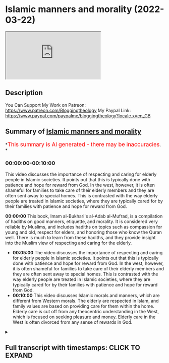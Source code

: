 # Islamic manners and morality (2022-03-22)

<iframe loading='lazy' allow='autoplay' src='https://www.youtube.com/embed/HWzf359ROjw'></iframe>

## Description

You Can Support My Work on Patreon:
<https://www.patreon.com/Bloggingtheology>
My Paypal Link:
<https://www.paypal.com/paypalme/bloggingtheology?locale.x=en_GB>

## Summary of [Islamic manners and morality](https://www.youtube.com/watch?v=HWzf359ROjw)

\*<span style="color:red; font-size:125%">This summary is AI generated - there may be inaccuracies</span>. \*

### <a onclick="modifyYTiframeseektime('0')">00:00:00-00:10:00</a>

This video discusses the importance of respecting and caring for elderly people in Islamic societies. It points out that this is typically done with patience and hope for reward from God. In the west, however, it is often shameful for families to take care of their elderly members and they are often sent away to special homes. This is contrasted with the way elderly people are treated in Islamic societies, where they are typically cared for by their families with patience and hope for reward from God.

**<a onclick="modifyYTiframeseektime('0')">00:00:00</a>** This book, Imam al-Bukhari's al-Adab al-Mufrad, is a compilation of hadiths on good manners, etiquette, and morality. It is considered very reliable by Muslims, and includes hadiths on topics such as compassion for young and old, respect for elders, and honoring those who know the Quran well. There is much to learn from these hadiths, and they provide insight into the Muslim view of respecting and caring for the elderly.

*   **<a onclick="modifyYTiframeseektime('300')">00:05:00</a>** The video discusses the importance of respecting and caring for elderly people in Islamic societies. It points out that this is typically done with patience and hope for reward from God. In the west, however, it is often shameful for families to take care of their elderly members and they are often sent away to special homes. This is contrasted with the way elderly people are treated in Islamic societies, where they are typically cared for by their families with patience and hope for reward from God.
*   **<a onclick="modifyYTiframeseektime('600')">00:10:00</a>** This video discusses Islamic morals and manners, which are different from Western morals. The elderly are respected in Islam, and family values are based on providing care for them within the home. Elderly care is cut off from any theocentric understanding in the West, which is focused on seeking pleasure and money. Elderly care in the West is often divorced from any sense of rewards in God.

<details><summary><h2>Full transcript with timestamps: CLICK TO EXPAND</h2></summary>

<a onclick="modifyYTiframeseektime('1')">0:00:01</a> i find the whole subject of islamic\ <a onclick="modifyYTiframeseektime('4')">0:00:04</a> etiquette manners and morality to be\ <a onclick="modifyYTiframeseektime('6')">0:00:06</a> absolutely fascinating and i wanted to\ <a onclick="modifyYTiframeseektime('8')">0:00:08</a> share with you an extract from this\ <a onclick="modifyYTiframeseektime('10')">0:00:10</a> wonderful book\ <a onclick="modifyYTiframeseektime('12')">0:00:12</a> it's called imam al-bukhari's al-adab\ <a onclick="modifyYTiframeseektime('15')">0:00:15</a> al-mufrad with full commentary it's a\ <a onclick="modifyYTiframeseektime('19')">0:00:19</a> perfect code for manners and morality\ <a onclick="modifyYTiframeseektime('22')">0:00:22</a> and this is a really thick book and it's\ <a onclick="modifyYTiframeseektime('24')">0:00:24</a> actually quite cheap to get these days\ <a onclick="modifyYTiframeseektime('26')">0:00:26</a> as well and on the back it says this\ <a onclick="modifyYTiframeseektime('28')">0:00:28</a> imam al-bukhari is best known for being\ <a onclick="modifyYTiframeseektime('32')">0:00:32</a> the author of the rigorously\ <a onclick="modifyYTiframeseektime('34')">0:00:34</a> authenticated collection of hadiths\ <a onclick="modifyYTiframeseektime('37')">0:00:37</a> known as the sahih\ <a onclick="modifyYTiframeseektime('39')">0:00:39</a> this islamic work is deemed by muslims\ <a onclick="modifyYTiframeseektime('41')">0:00:41</a> to be the most authentically transmitted\ <a onclick="modifyYTiframeseektime('44')">0:00:44</a> work after the quran and while it\ <a onclick="modifyYTiframeseektime('47')">0:00:47</a> includes roughly\ <a onclick="modifyYTiframeseektime('49')">0:00:49</a> 250 hadiths on adab this word meaning\ <a onclick="modifyYTiframeseektime('53')">0:00:53</a> good manners etiquette moral values\ <a onclick="modifyYTiframeseektime('56')">0:00:56</a> al-bukhari also dedicated a larger\ <a onclick="modifyYTiframeseektime('59')">0:00:59</a> separate work\ <a onclick="modifyYTiframeseektime('60')">0:01:00</a> to these very important areas that are\ <a onclick="modifyYTiframeseektime('63')">0:01:03</a> relevant to the muslims daily lives and\ <a onclick="modifyYTiframeseektime('65')">0:01:05</a> this separate work is known as this\ <a onclick="modifyYTiframeseektime('69')">0:01:09</a> al-adab al-mufrad and the present volume\ <a onclick="modifyYTiframeseektime('73')">0:01:13</a> presents the work in translation with a\ <a onclick="modifyYTiframeseektime('76')">0:01:16</a> complete commentary so this is an\ <a onclick="modifyYTiframeseektime('78')">0:01:18</a> absolute treasure if you want to\ <a onclick="modifyYTiframeseektime('80')">0:01:20</a> focus on\ <a onclick="modifyYTiframeseektime('82')">0:01:22</a> rigorously authenticated hadiths on a\ <a onclick="modifyYTiframeseektime('84')">0:01:24</a> dab\ <a onclick="modifyYTiframeseektime('85')">0:01:25</a> now chapter 19 of this i just really\ <a onclick="modifyYTiframeseektime('88')">0:01:28</a> like it's entitled young and old young\ <a onclick="modifyYTiframeseektime('91')">0:01:31</a> and old i'm going to read um several\ <a onclick="modifyYTiframeseektime('93')">0:01:33</a> hadiths from this selected by bukhari\ <a onclick="modifyYTiframeseektime('96')">0:01:36</a> obviously\ <a onclick="modifyYTiframeseektime('97')">0:01:37</a> and some of the commentary which i think\ <a onclick="modifyYTiframeseektime('99')">0:01:39</a> is really helpful when it comes to\ <a onclick="modifyYTiframeseektime('101')">0:01:41</a> etiquette manners\ <a onclick="modifyYTiframeseektime('103')">0:01:43</a> how we should view young and old\ <a onclick="modifyYTiframeseektime('107')">0:01:47</a> and the chapter begins with some\ <a onclick="modifyYTiframeseektime('109')">0:01:49</a> comments\ <a onclick="modifyYTiframeseektime('110')">0:01:50</a> some hadiths were reported by different\ <a onclick="modifyYTiframeseektime('113')">0:01:53</a> companions of the prophet and in\ <a onclick="modifyYTiframeseektime('114')">0:01:54</a> different chains of transmission\ <a onclick="modifyYTiframeseektime('117')">0:01:57</a> this indicates that the prophet might\ <a onclick="modifyYTiframeseektime('120')">0:02:00</a> have said the hadith on different\ <a onclick="modifyYTiframeseektime('121')">0:02:01</a> occasions to different people or that he\ <a onclick="modifyYTiframeseektime('124')">0:02:04</a> might have said it on an occasion when\ <a onclick="modifyYTiframeseektime('126')">0:02:06</a> he had a large audience\ <a onclick="modifyYTiframeseektime('129')">0:02:09</a> and then uh\ <a onclick="modifyYTiframeseektime('131')">0:02:11</a> several hadith quoted and i'll just\ <a onclick="modifyYTiframeseektime('133')">0:02:13</a> mention a few of them number three five\ <a onclick="modifyYTiframeseektime('135')">0:02:15</a> five\ <a onclick="modifyYTiframeseektime('136')">0:02:16</a> abu herrera reports that the prophet\ <a onclick="modifyYTiframeseektime('139')">0:02:19</a> said\ <a onclick="modifyYTiframeseektime('140')">0:02:20</a> a person who is not compassionate to our\ <a onclick="modifyYTiframeseektime('143')">0:02:23</a> young\ <a onclick="modifyYTiframeseektime('144')">0:02:24</a> and does not respect the rights of our\ <a onclick="modifyYTiframeseektime('147')">0:02:27</a> old people\ <a onclick="modifyYTiframeseektime('148')">0:02:28</a> does not belong to us\ <a onclick="modifyYTiframeseektime('151')">0:02:31</a> okay that's one another one\ <a onclick="modifyYTiframeseektime('154')">0:02:34</a> uh hadith number 357\ <a onclick="modifyYTiframeseektime('157')">0:02:37</a> abdullah ibn amma reports that the\ <a onclick="modifyYTiframeseektime('159')">0:02:39</a> prophet said\ <a onclick="modifyYTiframeseektime('161')">0:02:41</a> he does not belong to us who does not\ <a onclick="modifyYTiframeseektime('164')">0:02:44</a> show due respect to our elderly and is\ <a onclick="modifyYTiframeseektime('167')">0:02:47</a> not compassionate to our young\ <a onclick="modifyYTiframeseektime('171')">0:02:51</a> and the last hadith i'm going to quote\ <a onclick="modifyYTiframeseektime('173')">0:02:53</a> here 359\ <a onclick="modifyYTiframeseektime('176')">0:02:56</a> al-ashari said\ <a onclick="modifyYTiframeseektime('178')">0:02:58</a> it is a mark of glorifying god to honor\ <a onclick="modifyYTiframeseektime('182')">0:03:02</a> muslims who have gone grey to respect a\ <a onclick="modifyYTiframeseektime('185')">0:03:05</a> person who knows a quran by heart\ <a onclick="modifyYTiframeseektime('188')">0:03:08</a> provided that he neither goes to excess\ <a onclick="modifyYTiframeseektime('191')">0:03:11</a> nor is negligent of it\ <a onclick="modifyYTiframeseektime('193')">0:03:13</a> and to honor a ruler who maintains\ <a onclick="modifyYTiframeseektime('196')">0:03:16</a> justice\ <a onclick="modifyYTiframeseektime('198')">0:03:18</a> now there's some commentary on me it's\ <a onclick="modifyYTiframeseektime('200')">0:03:20</a> very interesting and it shows really\ <a onclick="modifyYTiframeseektime('202')">0:03:22</a> also the differences between the muslim\ <a onclick="modifyYTiframeseektime('204')">0:03:24</a> view of the elderly and the young and\ <a onclick="modifyYTiframeseektime('207')">0:03:27</a> the prevalent western view of the same\ <a onclick="modifyYTiframeseektime('210')">0:03:30</a> and the differences i think are striking\ <a onclick="modifyYTiframeseektime('213')">0:03:33</a> and there's much to learn and much food\ <a onclick="modifyYTiframeseektime('215')">0:03:35</a> for thought here\ <a onclick="modifyYTiframeseektime('217')">0:03:37</a> so um our author says in these hadiths\ <a onclick="modifyYTiframeseektime('219')">0:03:39</a> the prophet mentions two groups for\ <a onclick="modifyYTiframeseektime('222')">0:03:42</a> special treatment\ <a onclick="modifyYTiframeseektime('224')">0:03:44</a> the young who need compassion more than\ <a onclick="modifyYTiframeseektime('227')">0:03:47</a> anything else in the way we treat them\ <a onclick="modifyYTiframeseektime('230')">0:03:50</a> and the old who need respect\ <a onclick="modifyYTiframeseektime('233')">0:03:53</a> people may love the young and\ <a onclick="modifyYTiframeseektime('235')">0:03:55</a> instinctively be kind to them\ <a onclick="modifyYTiframeseektime('238')">0:03:58</a> but they may also feel them to be a\ <a onclick="modifyYTiframeseektime('240')">0:04:00</a> burden particularly when a child is\ <a onclick="modifyYTiframeseektime('243')">0:04:03</a> rebellious\ <a onclick="modifyYTiframeseektime('244')">0:04:04</a> ill or unable to express its needs\ <a onclick="modifyYTiframeseektime('249')">0:04:09</a> compassion eases any difficulty that a\ <a onclick="modifyYTiframeseektime('253')">0:04:13</a> child may cause\ <a onclick="modifyYTiframeseektime('255')">0:04:15</a> it motivates the adult to try to\ <a onclick="modifyYTiframeseektime('258')">0:04:18</a> understand the child and identify the\ <a onclick="modifyYTiframeseektime('261')">0:04:21</a> causes of its unhappiness or irritation\ <a onclick="modifyYTiframeseektime('265')">0:04:25</a> enhancing the first and dealing with the\ <a onclick="modifyYTiframeseektime('268')">0:04:28</a> second\ <a onclick="modifyYTiframeseektime('269')">0:04:29</a> therefore\ <a onclick="modifyYTiframeseektime('270')">0:04:30</a> the prophet stresses the need to be\ <a onclick="modifyYTiframeseektime('272')">0:04:32</a> compassionate to children in all these\ <a onclick="modifyYTiframeseektime('276')">0:04:36</a> hadiths\ <a onclick="modifyYTiframeseektime('278')">0:04:38</a> on the other hand these hadiths focus on\ <a onclick="modifyYTiframeseektime('281')">0:04:41</a> the treatment that should be given to\ <a onclick="modifyYTiframeseektime('283')">0:04:43</a> elderly people\ <a onclick="modifyYTiframeseektime('285')">0:04:45</a> it goes without saying that when one\ <a onclick="modifyYTiframeseektime('287')">0:04:47</a> grows old one's strength declines\ <a onclick="modifyYTiframeseektime('292')">0:04:52</a> several faculties weaken including\ <a onclick="modifyYTiframeseektime('295')">0:04:55</a> memory\ <a onclick="modifyYTiframeseektime('296')">0:04:56</a> hearing and eyesight\ <a onclick="modifyYTiframeseektime('299')">0:04:59</a> some elderly people may become unable to\ <a onclick="modifyYTiframeseektime('302')">0:05:02</a> express themselves as well as they used\ <a onclick="modifyYTiframeseektime('305')">0:05:05</a> to\ <a onclick="modifyYTiframeseektime('306')">0:05:06</a> the problem is that there is little hope\ <a onclick="modifyYTiframeseektime('308')">0:05:08</a> of recovery indeed the reverse is true\ <a onclick="modifyYTiframeseektime('311')">0:05:11</a> and the weakness is increased as time\ <a onclick="modifyYTiframeseektime('314')">0:05:14</a> goes by otherwise it just gets worse\ <a onclick="modifyYTiframeseektime('317')">0:05:17</a> progressively and worse\ <a onclick="modifyYTiframeseektime('319')">0:05:19</a> hence some people may treat treat an\ <a onclick="modifyYTiframeseektime('322')">0:05:22</a> elderly person with condemcension\ <a onclick="modifyYTiframeseektime('325')">0:05:25</a> which may hurt their feelings\ <a onclick="modifyYTiframeseektime('329')">0:05:29</a> to be kind to an elderly person showing\ <a onclick="modifyYTiframeseektime('332')">0:05:32</a> respect and understanding and\ <a onclick="modifyYTiframeseektime('334')">0:05:34</a> overlooking that they may be slow in one\ <a onclick="modifyYTiframeseektime('338')">0:05:38</a> thing or another are all easy for anyone\ <a onclick="modifyYTiframeseektime('341')">0:05:41</a> who has a clear sense of social values\ <a onclick="modifyYTiframeseektime('345')">0:05:45</a> and this is what the hadith brings he\ <a onclick="modifyYTiframeseektime('347')">0:05:47</a> brings these social values we can learn\ <a onclick="modifyYTiframeseektime('350')">0:05:50</a> much from the wisdom and experience of\ <a onclick="modifyYTiframeseektime('353')">0:05:53</a> older people\ <a onclick="modifyYTiframeseektime('354')">0:05:54</a> to dismiss any elderly person as someone\ <a onclick="modifyYTiframeseektime('357')">0:05:57</a> who is past usefulness is particularly\ <a onclick="modifyYTiframeseektime('360')">0:06:00</a> cruel and this happens unfortunately a\ <a onclick="modifyYTiframeseektime('363')">0:06:03</a> lot in the west these days\ <a onclick="modifyYTiframeseektime('365')">0:06:05</a> because it is easy to fall into this\ <a onclick="modifyYTiframeseektime('367')">0:06:07</a> trap the prophet repeatedly stressed the\ <a onclick="modifyYTiframeseektime('370')">0:06:10</a> importance of showing respect and\ <a onclick="modifyYTiframeseektime('373')">0:06:13</a> kindness to our elderly\ <a onclick="modifyYTiframeseektime('376')">0:06:16</a> they are people we should honor\ <a onclick="modifyYTiframeseektime('380')">0:06:20</a> hadith number\ <a onclick="modifyYTiframeseektime('382')">0:06:22</a> 359 already quoted provides a good\ <a onclick="modifyYTiframeseektime('385')">0:06:25</a> example of how the prophet combined the\ <a onclick="modifyYTiframeseektime('388')">0:06:28</a> treatment of three different categories\ <a onclick="modifyYTiframeseektime('390')">0:06:30</a> of people under one heading\ <a onclick="modifyYTiframeseektime('393')">0:06:33</a> the hadith says just to remind us it is\ <a onclick="modifyYTiframeseektime('396')">0:06:36</a> a mark of glorifying god to honor\ <a onclick="modifyYTiframeseektime('399')">0:06:39</a> muslims who have gone gray to respect a\ <a onclick="modifyYTiframeseektime('402')">0:06:42</a> person who knows the quran by heart\ <a onclick="modifyYTiframeseektime('406')">0:06:46</a> provided that he neither goes to excess\ <a onclick="modifyYTiframeseektime('409')">0:06:49</a> nor is negligent of it\ <a onclick="modifyYTiframeseektime('411')">0:06:51</a> and to honor a ruler who maintains\ <a onclick="modifyYTiframeseektime('414')">0:06:54</a> justice\ <a onclick="modifyYTiframeseektime('416')">0:06:56</a> an elderly person who has gone gray may\ <a onclick="modifyYTiframeseektime('419')">0:06:59</a> be only an ordinary person who never\ <a onclick="modifyYTiframeseektime('422')">0:07:02</a> aspired to high position\ <a onclick="modifyYTiframeseektime('424')">0:07:04</a> he may be far removed from the person in\ <a onclick="modifyYTiframeseektime('428')">0:07:08</a> power whom the hadith tells us to honor\ <a onclick="modifyYTiframeseektime('431')">0:07:11</a> if he maintains justice\ <a onclick="modifyYTiframeseektime('434')">0:07:14</a> both may have little in common with a\ <a onclick="modifyYTiframeseektime('436')">0:07:16</a> person who has learned the quran by\ <a onclick="modifyYTiframeseektime('439')">0:07:19</a> heart the latter may only be a youth in\ <a onclick="modifyYTiframeseektime('442')">0:07:22</a> his teens or even younger much younger\ <a onclick="modifyYTiframeseektime('445')">0:07:25</a> people these days remember the quran in\ <a onclick="modifyYTiframeseektime('447')">0:07:27</a> its entirety it's remarkable\ <a onclick="modifyYTiframeseektime('449')">0:07:29</a> nevertheless the prophet tells us that\ <a onclick="modifyYTiframeseektime('451')">0:07:31</a> to honor all these people is a mark of\ <a onclick="modifyYTiframeseektime('455')">0:07:35</a> proper glorification of god\ <a onclick="modifyYTiframeseektime('458')">0:07:38</a> it goes without saying that to glorify\ <a onclick="modifyYTiframeseektime('461')">0:07:41</a> god is an act of worship which is\ <a onclick="modifyYTiframeseektime('463')">0:07:43</a> required by a muslim throughout his life\ <a onclick="modifyYTiframeseektime('468')">0:07:48</a> this is indeed the mark of true faith\ <a onclick="modifyYTiframeseektime('471')">0:07:51</a> therefore when the prophet defines a\ <a onclick="modifyYTiframeseektime('474')">0:07:54</a> certain type of behavior in society\ <a onclick="modifyYTiframeseektime('476')">0:07:56</a> relating it to the glorification of god\ <a onclick="modifyYTiframeseektime('480')">0:08:00</a> he emphasizes its importance as a proper\ <a onclick="modifyYTiframeseektime('484')">0:08:04</a> islamic attitude consequently muslims\ <a onclick="modifyYTiframeseektime('487')">0:08:07</a> acquire this as part of their social\ <a onclick="modifyYTiframeseektime('490')">0:08:10</a> values\ <a onclick="modifyYTiframeseektime('492')">0:08:12</a> this is the reason why the elderly have\ <a onclick="modifyYTiframeseektime('496')">0:08:16</a> always enjoyed a position of respect in\ <a onclick="modifyYTiframeseektime('499')">0:08:19</a> muslim societies now this next paragraph\ <a onclick="modifyYTiframeseektime('502')">0:08:22</a> i find is so\ <a onclick="modifyYTiframeseektime('504')">0:08:24</a> heart rendering and striking as a\ <a onclick="modifyYTiframeseektime('506')">0:08:26</a> westerner living in the west obviously\ <a onclick="modifyYTiframeseektime('509')">0:08:29</a> um the situation is so different from\ <a onclick="modifyYTiframeseektime('511')">0:08:31</a> the way it's described here so i'll just\ <a onclick="modifyYTiframeseektime('514')">0:08:34</a> perhaps make some comments after reading\ <a onclick="modifyYTiframeseektime('516')">0:08:36</a> the paragraph\ <a onclick="modifyYTiframeseektime('517')">0:08:37</a> this is the reason to repeat why the\ <a onclick="modifyYTiframeseektime('520')">0:08:40</a> elderly have always enjoyed a position\ <a onclick="modifyYTiframeseektime('522')">0:08:42</a> of respect\ <a onclick="modifyYTiframeseektime('524')">0:08:44</a> in muslim societies\ <a onclick="modifyYTiframeseektime('526')">0:08:46</a> wherever we may go in the muslim world\ <a onclick="modifyYTiframeseektime('529')">0:08:49</a> we find families taking care of their\ <a onclick="modifyYTiframeseektime('532')">0:08:52</a> elders even when providing such care\ <a onclick="modifyYTiframeseektime('535')">0:08:55</a> involves putting in much effort and\ <a onclick="modifyYTiframeseektime('538')">0:08:58</a> represents a heavy burden\ <a onclick="modifyYTiframeseektime('541')">0:09:01</a> looking after a senile or inva\ <a onclick="modifyYTiframeseektime('545')">0:09:05</a> invalid person\ <a onclick="modifyYTiframeseektime('547')">0:09:07</a> may be very hard and tiring\ <a onclick="modifyYTiframeseektime('551')">0:09:11</a> muslim families undertake these tasks\ <a onclick="modifyYTiframeseektime('553')">0:09:13</a> with patience hoping to receive god's\ <a onclick="modifyYTiframeseektime('556')">0:09:16</a> reward\ <a onclick="modifyYTiframeseektime('558')">0:09:18</a> in fact old people's homes are scarce in\ <a onclick="modifyYTiframeseektime('562')">0:09:22</a> muslim societies to repeat that old\ <a onclick="modifyYTiframeseektime('565')">0:09:25</a> people's homes are scarce in muslim\ <a onclick="modifyYTiframeseektime('568')">0:09:28</a> societies because society makes it\ <a onclick="modifyYTiframeseektime('570')">0:09:30</a> shameful\ <a onclick="modifyYTiframeseektime('572')">0:09:32</a> for a family to relinquish its duty of\ <a onclick="modifyYTiframeseektime('575')">0:09:35</a> providing proper care for its elderly\ <a onclick="modifyYTiframeseektime('580')">0:09:40</a> i this is this is so heart-rending uh in\ <a onclick="modifyYTiframeseektime('583')">0:09:43</a> in britain and i know it's true in many\ <a onclick="modifyYTiframeseektime('584')">0:09:44</a> other places in the west when a person\ <a onclick="modifyYTiframeseektime('587')">0:09:47</a> reaches a very advanced age they are\ <a onclick="modifyYTiframeseektime('589')">0:09:49</a> basically sent to special homes away\ <a onclick="modifyYTiframeseektime('592')">0:09:52</a> from the family where they are looked\ <a onclick="modifyYTiframeseektime('594')">0:09:54</a> after by professional nurses or support\ <a onclick="modifyYTiframeseektime('597')">0:09:57</a> workers\ <a onclick="modifyYTiframeseektime('599')">0:09:59</a> and they all live together and they just\ <a onclick="modifyYTiframeseektime('601')">0:10:01</a> watch television all day and they're\ <a onclick="modifyYTiframeseektime('602')">0:10:02</a> looked after guys by it's very very\ <a onclick="modifyYTiframeseektime('605')">0:10:05</a> different they're taking it taken away\ <a onclick="modifyYTiframeseektime('607')">0:10:07</a> from their families nearly always and\ <a onclick="modifyYTiframeseektime('609')">0:10:09</a> putting special homes away from their\ <a onclick="modifyYTiframeseektime('612')">0:10:12</a> loved ones and there they live out days\ <a onclick="modifyYTiframeseektime('615')">0:10:15</a> often without much love or care from\ <a onclick="modifyYTiframeseektime('618')">0:10:18</a> their family and it's just awful and i'm\ <a onclick="modifyYTiframeseektime('620')">0:10:20</a> not blaming anyone it's just the way\ <a onclick="modifyYTiframeseektime('622')">0:10:22</a> what the west is set up like this\ <a onclick="modifyYTiframeseektime('624')">0:10:24</a> uh and basically the elderly are not\ <a onclick="modifyYTiframeseektime('626')">0:10:26</a> respected they're seen as to be\ <a onclick="modifyYTiframeseektime('628')">0:10:28</a> marginalized and put away somewhere so\ <a onclick="modifyYTiframeseektime('630')">0:10:30</a> that we in our work working lives and\ <a onclick="modifyYTiframeseektime('633')">0:10:33</a> our professional lives don't have to\ <a onclick="modifyYTiframeseektime('634')">0:10:34</a> deal with the responsibilities of caring\ <a onclick="modifyYTiframeseektime('637')">0:10:37</a> for them and looking after them\ <a onclick="modifyYTiframeseektime('639')">0:10:39</a> but islamic social values are very\ <a onclick="modifyYTiframeseektime('641')">0:10:41</a> different and their family values based\ <a onclick="modifyYTiframeseektime('643')">0:10:43</a> on\ <a onclick="modifyYTiframeseektime('644')">0:10:44</a> providing proper care for its elderly\ <a onclick="modifyYTiframeseektime('647')">0:10:47</a> within the home within the family and i\ <a onclick="modifyYTiframeseektime('649')">0:10:49</a> think that is something the west can\ <a onclick="modifyYTiframeseektime('651')">0:10:51</a> learn from and look to to improve the\ <a onclick="modifyYTiframeseektime('654')">0:10:54</a> quality of life of everyone\ <a onclick="modifyYTiframeseektime('656')">0:10:56</a> and of course in the west it's it's\ <a onclick="modifyYTiframeseektime('657')">0:10:57</a> divorced from any sense of the rewards\ <a onclick="modifyYTiframeseektime('659')">0:10:59</a> of god and god's providing fat the\ <a onclick="modifyYTiframeseektime('662')">0:11:02</a> elderly uh support in families is\ <a onclick="modifyYTiframeseektime('665')">0:11:05</a> completely cut off from any theocentric\ <a onclick="modifyYTiframeseektime('667')">0:11:07</a> understanding of\ <a onclick="modifyYTiframeseektime('669')">0:11:09</a> our\ <a onclick="modifyYTiframeseektime('670')">0:11:10</a> our lives on earth which are basically\ <a onclick="modifyYTiframeseektime('673')">0:11:13</a> centered around seeking advancement and\ <a onclick="modifyYTiframeseektime('676')">0:11:16</a> pleasure and money and so on um\ <a onclick="modifyYTiframeseektime('679')">0:11:19</a> completely cut off from a larger\ <a onclick="modifyYTiframeseektime('682')">0:11:22</a> theological understanding theocentric\ <a onclick="modifyYTiframeseektime('684')">0:11:24</a> understanding of our purpose in life\ <a onclick="modifyYTiframeseektime('687')">0:11:27</a> anyway i just wanted to share um those\ <a onclick="modifyYTiframeseektime('689')">0:11:29</a> lovely hadith uh from chapter 19 young\ <a onclick="modifyYTiframeseektime('692')">0:11:32</a> and old and this book uh which i do\ <a onclick="modifyYTiframeseektime('695')">0:11:35</a> recommend is really thick you can see i\ <a onclick="modifyYTiframeseektime('698')">0:11:38</a> mean there's literally thousands of\ <a onclick="modifyYTiframeseektime('700')">0:11:40</a> hadith just on\ <a onclick="modifyYTiframeseektime('702')">0:11:42</a> manners and morality is a perfect code\ <a onclick="modifyYTiframeseektime('705')">0:11:45</a> it says for of manners and morality\ <a onclick="modifyYTiframeseektime('708')">0:11:48</a> compiled by imam al-bukhari so they're\ <a onclick="modifyYTiframeseektime('710')">0:11:50</a> all authentic and it's a marvelous\ <a onclick="modifyYTiframeseektime('712')">0:11:52</a> treasure to to own and god willing i\ <a onclick="modifyYTiframeseektime('716')">0:11:56</a> will\ <a onclick="modifyYTiframeseektime('717')">0:11:57</a> record other perhaps videos talking\ <a onclick="modifyYTiframeseektime('720')">0:12:00</a> about other hadiths as well till next\ <a onclick="modifyYTiframeseektime('722')">0:12:02</a> time

</details>
